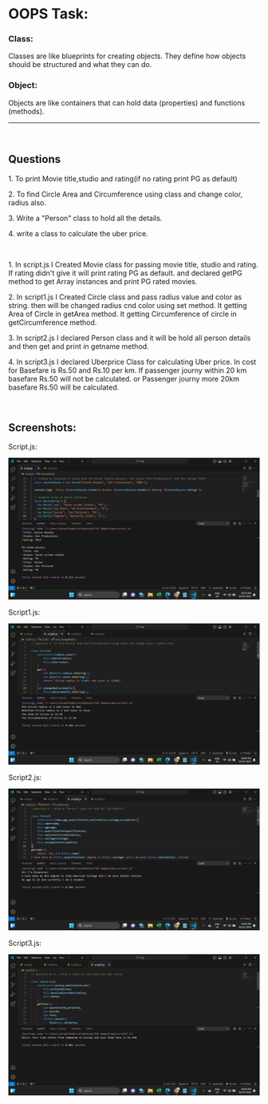 <h1>OOPS Task:</h1>
<h3>Class:</h3>
<p>Classes are like blueprints for creating objects. They define how objects should be structured and what they can do.</p>
<h3>Object:</h3>
<p>Objects are like containers that can hold data (properties) and functions (methods).</p>
<hr><br>

<h2>Questions</h2>
<p>1. To print Movie title,studio and rating(if no rating print PG as default)</p>
<p>2. To find Circle Area and Circumference using class and change color, radius also.</p>
<p>3. Write a "Person" class to hold all the details.</p>
<p>4. write a class to calculate the uber price.</p>
<br>
<p>1. In script.js I Created Movie class for passing movie title, studio and rating.
If rating didn't give it will print rating PG as default.
and declared getPG method to get Array instances and print PG rated movies.</p>

<p>2. In script1.js I Created Circle class and pass radius value and color as string. then will be changed radius cnd color using set method. It getting Area of Circle in getArea method. It getting Circumference of circle in getCircumference method.</p>

<p>3. In script2.js I declared Person class and it will be hold all person details and then get and print in getname method.</p>

<p>4. In script3.js I declared Uberprice Class for calculating Uber price. In cost for Basefare is Rs.50 and Rs.10 per km. If passenger journy within 20 km basefare Rs.50 will not be calculated. or Passenger journy more 20km basefare Rs.50 will be calculated. </p>

<br>
<h2>Screenshots:</h2>
<p>Script.js:</p>
<img src="./images/screenshot1.png" alt="script.js">
<p>Script1.js:</p>
<img src="./images/screenshot2.png" alt="script1.js">
<p>Script2.js:</p>
<img src="./images/screenshot3.png" alt="script2.js">
<p>Script3.js:</p>
<img src="./images/screenshot4.png" alt="script3.js">
